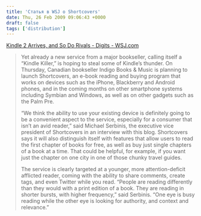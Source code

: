 ```yaml
---
title: 'Статья в WSJ о Shortcovers'
date: Thu, 26 Feb 2009 09:06:43 +0000
draft: false
tags: ['distribution']
---
```


[Kindle 2 Arrives, and So Do Rivals - Digits - WSJ.com](http://blogs.wsj.com/digits/2009/02/23/kindle-2-arrives-and-so-do-rivals/)

> Yet already a new service from a major bookseller, calling itself a “Kindle Killer,” is hoping to steal some of Kindle’s thunder. On Thursday, Canadian bookseller Indigo Books & Music is planning to launch Shortcovers, an e-book reading and buying program that works on devices such as the iPhone, Blackberry and Android phones, and in the coming months on other smartphone systems including Symbian and Windows, as well as on other gadgets such as the Palm Pre.  
>   
> “We think the ability to use your existing device is definitely going to be a convenient aspect to the service, especially for a consumer that isn’t an avid reader,” said Michael Serbinis, the executive vice president of Shortcovers in an interview with this blog. Shortcovers says it will also distinguish itself with features that allow users to read the first chapter of books for free, as well as buy just single chapters of a book at a time. That could be helpful, for example, if you want just the chapter on one city in one of those chunky travel guides.  
>   
> The service is clearly targeted at a younger, more attention-deficit afflicted reader, coming with the ability to share comments, create tags, and even Twitter while you read. “People are reading differently than they would with a print edition of a book. They are reading in shorter bursts, with higher frequency,” said Serbinis. “One eye is busy reading while the other eye is looking for authority, and context and relevance.”